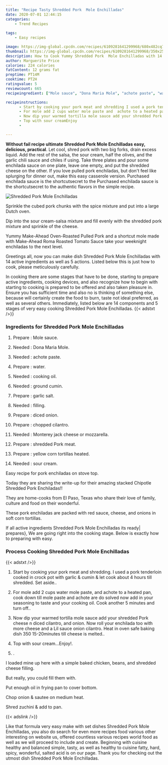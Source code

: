 ```yaml
---
title: "Recipe Tasty Shredded Pork  Mole Enchilladas"
date: 2020-07-01 12:44:15
categories:
    - Trend Recipes
    
tags:
    - Easy recipes

image: https://img-global.cpcdn.com/recipes/6109281641299968/680x482cq70/shredded-pork-mole-enchilladas-recipe-main-photo.jpg
thumbnail: https://img-global.cpcdn.com/recipes/6109281641299968/350x250cq70/shredded-pork-mole-enchilladas-recipe-main-photo.jpg
description: How to Cook Yummy Shredded Pork  Mole Enchilladas with 14 ingredients and 5 stages of easy cooking.
author: Marguerite Price
calories: 224 calories
fatContent: 12 grams fat
preptime: PT14M
cooktime: PT2H
ratingvalue: 5
reviewcount: 665
recipeingredient: ["Mole sauce", "Dona Maria Mole", "achote paste", "water", "cooking oil", "ground cumin", "garlic salt", "filling", "diced onion", "chopped cilantro", "Monterey jack cheese or mozzarella", "shredded Pork meat", "yellow corn tortillas heated", "sour cream"]

recipeinstructions: 
      - Start by cooking your pork meat and shredding I used a pork tenderloin cooked in crock pot with garlic  cumin  let cook about 4 hours till shredded Set aside 
      - For mole add 2 cups water mole paste and  achote to a heated pan cook down till mole paste and achote are do solved now add in your seasoning to taste and your cooking oil Cook another 5 minutes and turn off 
      - Now dip your warmed tortilla mole sauce add your shredded Pork cheese n diced cilantro and onion Now roll your enchilada too with more cheese and a Lil sauce onion cilantro Heat in oven safe baking dish 350 1520minutes till cheese is melted 
      - Top with sour creamEnjoy 
      - 

---
```




**Without fail recipe ultimate Shredded Pork  Mole Enchilladas easy, delicious, practical**. Let cool, shred pork with two big forks, drain excess liquid. Add the rest of the salsa, the sour cream, half the olives, and the garlic chili sauce and chiles if using. Take three plates and pour some enchilada sauce on one plate, leave one empty, and put the shredded cheese on the other. If you love pulled pork enchiladas, but don&#39;t feel like splurging for dinner out, make this easy casserole version. Purchased enchilada sauce is the shortcutsecret to the Purchased enchilada sauce is the shortcutsecret to the authentic flavors in the simple recipe.


![Shredded Pork  Mole Enchilladas](https://img-global.cpcdn.com/recipes/6109281641299968/680x482cq70/shredded-pork-mole-enchilladas-recipe-main-photo.jpg "Shredded Pork  Mole Enchilladas")



Sprinkle the cubed pork chunks with the spice mixture and put into a large Dutch oven.

Dip into the sour cream-salsa mixture and fill evenly with the shredded pork mixture and sprinkle of the cheese.

Yummy Make-Ahead Oven-Roasted Pulled Pork and a shortcut mole made with Make-Ahead Roma Roasted Tomato Sauce take your weeknight enchiladas to the next level.


Greetings all, now you can make dish Shredded Pork  Mole Enchilladas with 14 active ingredients as well as 5 actions. Listed below this is just how to cook, please meticulously carefully.

In cooking there are some stages that have to be done, starting to prepare active ingredients, cooking devices, and also recognize how to begin with starting to cooking is prepared to be offered and also taken pleasure in. Ensure you has sufficient time and also no is thinking of something else, because will certainly create the food to burn, taste not ideal preferred, as well as several others. Immediately, listed below are 14 components and 5 stages of very easy cooking Shredded Pork  Mole Enchilladas.
{{< adstxt />}}

### Ingredients for Shredded Pork  Mole Enchilladas


1. Prepare  : Mole sauce.

1. Needed  : Dona Maria Mole.

1. Needed  : achote paste.

1. Prepare  : water.

1. Needed  : cooking oil.

1. Needed  : ground cumin.

1. Prepare  : garlic salt.

1. Needed  : filling.

1. Prepare  : diced onion.

1. Prepare  : chopped cilantro.

1. Needed  : Monterey jack cheese or mozzarella.

1. Prepare  : shredded Pork meat.

1. Prepare  : yellow corn tortillas heated.

1. Needed  : sour cream.


Easy recipe for pork enchiladas on stove top.

Today they are sharing the write-up for their amazing stacked Chipotle Shredded Pork Enchiladas!!

They are home-cooks from El Paso, Texas who share their love of family, culture and food on their wonderful.

These pork enchiladas are packed with red sauce, cheese, and onions in soft corn tortillas.


If all active ingredients Shredded Pork  Mole Enchilladas its ready| prepares}, We are going right into the cooking stage. Below is exactly how to preparing with easy.

### Process Cooking Shredded Pork  Mole Enchilladas

{{< adstxt />}}


1. Start by cooking your pork meat and shredding. I used a pork tenderloin cooked in crock pot with garlic &amp; cumin &amp; let cook about 4 hours till shredded. Set aside..



1. For mole add 2 cups water mole paste, and  achote to a heated pan, cook down till mole paste and achote are do solved now add in your seasoning to taste and your cooking oil. Cook another 5 minutes and turn off..



1. Now dip your warmed tortilla mole sauce add your shredded Pork cheese n diced cilantro, and onion. Now roll your enchilada too with more cheese and a Lil sauce onion cilantro. Heat in oven safe baking dish 350 15-20minutes till cheese is melted..



1. Top with sour cream...Enjoy!.



1. .




I loaded mine up here with a simple baked chicken, beans, and shredded cheese filling.

But really, you could fill them with.

Put enough oil in frying pan to cover bottom.

Chop onion &amp; sautee on medium heat.

Shred zuchini &amp; add to pan.


{{< adslink />}}

Like that formula very easy make with set dishes Shredded Pork  Mole Enchilladas, you also do search for even more recipes food various other interesting on website us, offered countless various recipes world food as well as we will proceed to include and create. Beginning with cuisine healthy and balanced simple, tasty, as well as healthy to cuisine fatty, hard, spicy, wonderful, salted acid is on our page. Thank you for checking out the utmost dish Shredded Pork  Mole Enchilladas.
